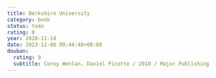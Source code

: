 ```yaml
---
title: Berkshire University
category: book
status: todo
rating: 0
year: 2018-11-14
date: 2023-12-08 09:44:48+08:00
douban:
  rating: 9
  subtitle: Corey Wenlan, Daniel Picotte / 2018 / Major Publishing
---
```



